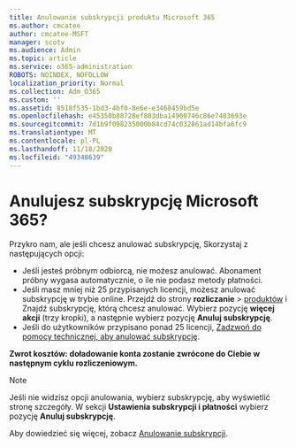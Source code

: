 ```yaml
---
title: Anulowanie subskrypcji produktu Microsoft 365
ms.author: cmcatee
author: cmcatee-MSFT
manager: scotv
ms.audience: Admin
ms.topic: article
ms.service: o365-administration
ROBOTS: NOINDEX, NOFOLLOW
localization_priority: Normal
ms.collection: Adm_O365
ms.custom: ''
ms.assetid: 8518f535-1bd3-4bf0-8e6e-e3468459bd5e
ms.openlocfilehash: e45350b88728ef803dba14900746c86e7403693e
ms.sourcegitcommit: 7d1b9f098235000b84cd74c032861ad14bfa6fc9
ms.translationtype: MT
ms.contentlocale: pl-PL
ms.lasthandoff: 11/18/2020
ms.locfileid: "49348639"
---
```

# <a name="canceling-your-microsoft-365-subscription"></a>Anulujesz subskrypcję Microsoft 365?

Przykro nam, ale jeśli chcesz anulować subskrypcję, Skorzystaj z następujących opcji:
  
- Jeśli jesteś próbnym odbiorcą, nie możesz anulować. Abonament próbny wygasa automatycznie, o ile nie podasz metody płatności.
- Jeśli masz mniej niż 25 przypisanych licencji, możesz anulować subskrypcję w trybie online. Przejdź do strony **rozliczanie** \> [produktów](https://go.microsoft.com/fwlink/p/?linkid=842054) i Znajdź subskrypcję, którą chcesz anulować. Wybierz pozycję **więcej akcji** (trzy kropki), a następnie wybierz pozycję **Anuluj subskrypcję**.
- Jeśli do użytkowników przypisano ponad 25 licencji, [Zadzwoń do pomocy technicznej, aby anulować subskrypcję](https://docs.microsoft.com/microsoft-365/admin/contact-support-for-business-products?view=o365-worldwide).

**Zwrot kosztów: doładowanie konta zostanie zwrócone do Ciebie w następnym cyklu rozliczeniowym.**

> [!NOTE]
> Jeśli nie widzisz opcji anulowania, wybierz subskrypcję, aby wyświetlić stronę szczegóły. W sekcji **Ustawienia subskrypcji i płatności** wybierz pozycję **Anuluj subskrypcję**.

Aby dowiedzieć się więcej, zobacz [Anulowanie subskrypcji](https://docs.microsoft.com/microsoft-365/commerce/subscriptions/cancel-your-subscription).